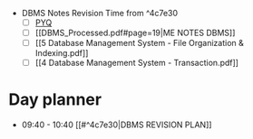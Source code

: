 - DBMS Notes Revision Time from ^4c7e30
	- [ ] [PYQ](https://practicepaper.in/gate-cse/normal-form?page_no=5)
	- [ ] [[DBMS_Processed.pdf#page=19|ME NOTES DBMS]]
	- [ ] [[5 Database Management System - File Organization & Indexing.pdf]]
	- [ ] [[4 Database Management System - Transaction.pdf]]

# Day planner

- 09:40 - 10:40 [[#^4c7e30|DBMS REVISION PLAN]]